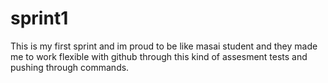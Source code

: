 # sprint1



This is my first sprint and im proud to be like masai student and they made me to work flexible with github through this kind of assesment tests and pushing through commands.
